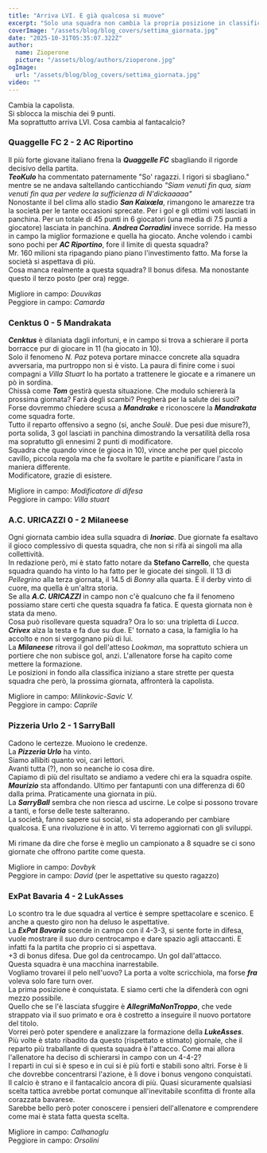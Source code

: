 ```yaml
---
title: "Arriva LVI. E già qualcosa si muove"
excerpt: "Solo una squadra non cambia la propria posizione in classifica. Le prime scosse di Luciano."
coverImage: "/assets/blog/blog_covers/settima_giornata.jpg"
date: "2025-10-31T05:35:07.322Z"
author:
  name: Zioperone
  picture: "/assets/blog/authors/zioperone.jpg"
ogImage:
  url: "/assets/blog/blog_covers/settima_giornata.jpg"
video: ""
---
```


Cambia la capolista. \
Si sblocca la mischia dei 9 punti.\
Ma soprattutto arriva LVI. Cosa cambia al fantacalcio?

### Quaggelle FC 2 - 2 AC Riportino

Il più forte giovane italiano frena la ***Quaggelle FC*** sbagliando il rigorde decisivo della partita. \
***TeoKulo*** ha commentato paternamente "So' ragazzi. I rigori si sbagliano." mentre se ne andava saltellando canticchiando *"Siam venuti fin qua, siam venuti fin qua per vedere la sufficienza di N'dickaaaaa"* \
Nonostante il bel clima allo stadio ***San Kaixœla***, rimangono le amarezze tra la società per le tante occasioni sprecate. Per i gol e gli ottimi voti lasciati in panchina. Per un totale di 45 punti in 6 giocatori (una media di 7.5 punti a giocatore) lasciata in panchina.
***Andrea Corradini*** invece sorride. Ha messo in campo la miglior formazione e quella ha giocato. Anche volendo i cambi sono pochi per ***AC Riportino***, fore il limite di questa squadra? \
Mr. 160 milioni sta ripagando piano piano l'investimento fatto. Ma forse la società si aspettava di più. \
Cosa manca realmente a questa squadra? Il bonus difesa. Ma nonostante questo il terzo posto (per ora) regge.

Migliore in campo: *Douvikas* \
Peggiore in campo: *Camarda*

### Cenktus 0 - 5 Mandrakata

***Cenktus*** è dilaniata dagli infortuni, e in campo si trova a schierare il porta borracce pur di giocare in 11 (ha giocato in 10). \
Solo il fenomeno *N. Paz* poteva portare minacce concrete alla squadra avversaria, ma purtroppo non si è visto. La paura di finire come i suoi compagni a *Villa Stuart* lo ha portato a trattenere le giocate e a rimanere un pò in sordina. \
Chissà come ***Tom*** gestirà questa situazione. Che modulo schiererà la prossima giornata? Farà degli scambi? Pregherà per la salute dei suoi?
Forse dovremmo chiedere scusa a ***Mandrake*** e riconoscere la ***Mandrakata*** come squadra forte. \
Tutto il reparto offensivo a segno (si, anche *Soulè*. Due pesi due misure?), porta solida, 3 gol lasciati in panchina dimostrando la versatilità della rosa ma sopratutto gli ennesimi 2 punti di modificatore. \
Squadra che quando vince (e gioca in 10), vince anche per quel piccolo cavillo, piccola regola ma che fa svoltare le partite e pianificare l'asta in maniera differente. \
Modificatore, grazie di esistere.

Migliore in campo: *Modificatore di difesa* \
Peggiore in campo: *Villa stuart*



### A.C. URICAZZI 0 - 2 Milaneese

Ogni giornata cambio idea sulla squadra di ***Inoriac***. Due giornate fa esaltavo il gioco complessivo di questa squadra, che non si rifà ai singoli ma alla collettività. \
In redazione però, mi è stato fatto notare da **Stefano Carrello**, che questa squadra quando ha vinto lo ha fatto per le giocate dei singoli. Il 13 di *Pellegrino* alla terza giornata, il 14.5 di *Bonny* alla quarta. E il derby vinto di cuore, ma quella è un'altra storia. \
Se alla ***A.C. URICAZZI*** in campo non c'è qualcuno che fa il fenomeno possiamo stare certi che questa squadra fa fatica. E questa giornata non è stata da meno. \
Cosa può risollevare questa squadra? Ora lo so: una tripletta di *Lucca*.
***Crivex*** alza la testa e fa due su due. E' tornato a casa, la famiglia lo ha accolto e non si vergognano più di lui. \
La ***Milaneese*** ritrova il gol dell'atteso *Lookman*, ma soprattuto schiera un portiere che non subisce gol, anzi. L'allenatore forse ha capito come mettere la formazione. \
Le posizioni in fondo alla classifica iniziano a stare strette per questa squadra che però, la prossima giornata, affronterà la capolista.

Migliore in campo: *Milinkovic-Savic V.* \
Peggiore in campo: *Caprile*


### Pizzeria Urlo 2 - 1 SarryBall

Cadono le certezze. Muoiono le credenze. \
La ***Pizzeria Urlo*** ha vinto. \
Siamo allibiti quanto voi, cari lettori. \
Avanti tutta (?), non so neanche io cosa dire. \
Capiamo di più del risultato se andiamo a vedere chi era la squadra ospite. \
***Maurizio*** sta affondando. Ultimo per fantapunti con una differenza di 60 dalla prima. Praticamente una giornata in più. \
La ***SarryBall*** sembra che non riesca ad uscirne. Le colpe si possono trovare a tanti, e forse delle teste salteranno. \
La società, fanno sapere sui social, si sta adoperando per cambiare qualcosa. E una rivoluzione è in atto. Vi terremo aggiornati con gli sviluppi. 


Mi rimane da dire che forse è meglio un campionato a 8 squadre se ci sono giornate che offrono partite come questa.

Migliore in campo: *Dovbyk* \
Peggiore in campo: *David* (per le aspettative su questo ragazzo)

### ExPat Bavaria 4 - 2 LukAsses

Lo scontro tra le due squadra al vertice è sempre spettacolare e scenico. E anche a questo giro non ha deluso le aspettative. \
La ***ExPat Bavaria*** scende in campo con il 4-3-3, si sente forte in difesa, vuole mostrare il suo duro centrocampo e dare spazio agli attaccanti. E infatti fa la partita che proprio ci si aspettava. \
+3 di bonus difesa. Due gol da centrocampo. Un gol dall'attacco. \
Questa squadra è una macchina inarrestabile. \
Vogliamo trovarei il pelo nell'uovo? La porta a volte scricchiola, ma forse ***fra*** voleva solo fare turn over. \
La prima posizione è conquistata. E siamo certi che la difenderà con ogni mezzo possibile. \
Quello che se l'è lasciata sfuggire è ***AllegriMaNonTroppo***, che vede strappato via il suo primato e ora è costretto a inseguire il nuovo portatore del titolo. \
Vorrei però poter spendere e analizzare la formazione della ***LukeAsses***. \
Più volte è stato ribadito da questo (rispettato e stimato) giornale, che il reparto più traballante di questa squadra è l'attacco. Come mai allora l'allenatore ha deciso di schierarsi in campo con un 4-4-2? \
I reparti in cui si è speso e in cui si è più forti e stabili sono altri. Forse è li che dovrebbe concentrarsi l'azione, è lì dove i bonus vengono conquistati. \
Il calcio è strano e il fantacalcio ancora di più. Quasi sicuramente qualsiasi scelta tattica avrebbe portat comunque all'inevitabile sconfitta di fronte alla corazzata bavarese. \
Sarebbe bello però poter conoscere i pensieri dell'allenatore e comprendere come mai è stata fatta questa scelta.


Migliore in campo: *Calhanoglu* \
Peggiore in campo: *Orsolini*


